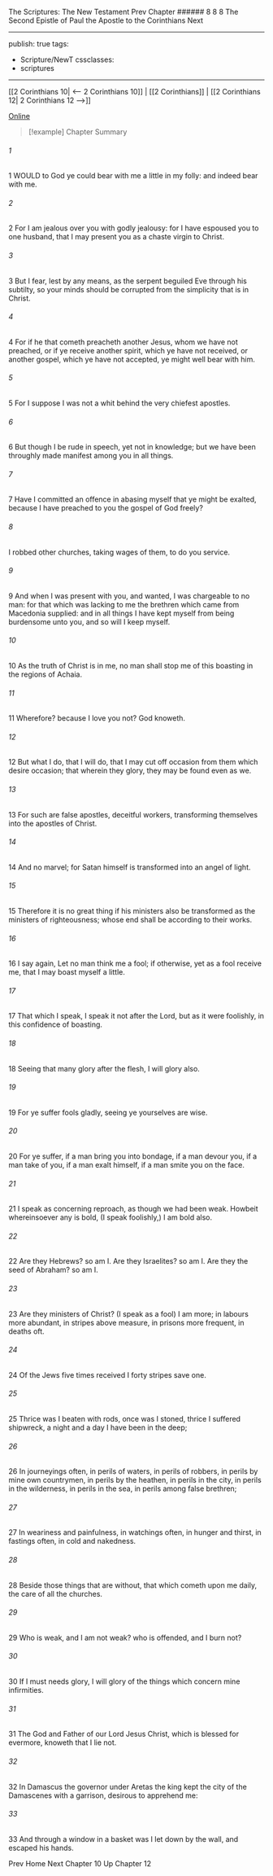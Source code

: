 The Scriptures: The New Testament
Prev
Chapter ###### 8
8 8 The Second Epistle of Paul the Apostle to the Corinthians
Next

---
publish: true
tags:
  - Scripture/NewT
cssclasses:
  - scriptures
---
[[2 Corinthians 10| <-- 2 Corinthians 10]] | [[2 Corinthians]] | [[2 Corinthians 12| 2 Corinthians 12 -->]]

[Online](https://churchofjesuschrist.org/study/scriptures/nt/2-cor/11?lang=eng)

>[!example] Chapter Summary
>
###### 1
1 WOULD to God ye could bear with me a little in my folly: and indeed bear with me.
###### 2
2 For I am jealous over you with godly jealousy: for I have espoused you to one husband, that I may present you as a chaste virgin to Christ.
###### 3
3 But I fear, lest by any means, as the serpent beguiled Eve through his subtilty, so your minds should be corrupted from the simplicity that is in Christ.
###### 4
4 For if he that cometh preacheth another Jesus, whom we have not preached, or if ye receive another spirit, which ye have not received, or another gospel, which ye have not accepted, ye might well bear with him.
###### 5
5 For I suppose I was not a whit behind the very chiefest apostles.
###### 6
6 But though I be rude in speech, yet not in knowledge; but we have been throughly made manifest among you in all things.
###### 7
7 Have I committed an offence in abasing myself that ye might be exalted, because I have preached to you the gospel of God freely?
###### 8
I robbed other churches, taking wages of them, to do you service.
###### 9
9 And when I was present with you, and wanted, I was chargeable to no man: for that which was lacking to me the brethren which came from Macedonia supplied: and in all things I have kept myself from being burdensome unto you, and so will I keep myself.
###### 10
10 As the truth of Christ is in me, no man shall stop me of this boasting in the regions of Achaia.
###### 11
11 Wherefore? because I love you not? God knoweth.
###### 12
12 But what I do, that I will do, that I may cut off occasion from them which desire occasion; that wherein they glory, they may be found even as we.
###### 13
13 For such are false apostles, deceitful workers, transforming themselves into the apostles of Christ.
###### 14
14 And no marvel; for Satan himself is transformed into an angel of light.
###### 15
15 Therefore it is no great thing if his ministers also be transformed as the ministers of righteousness; whose end shall be according to their works.
###### 16
16 I say again, Let no man think me a fool; if otherwise, yet as a fool receive me, that I may boast myself a little.
###### 17
17 That which I speak, I speak it not after the Lord, but as it were foolishly, in this confidence of boasting.
###### 18
18 Seeing that many glory after the flesh, I will glory also.
###### 19
19 For ye suffer fools gladly, seeing ye yourselves are wise.
###### 20
20 For ye suffer, if a man bring you into bondage, if a man devour you, if a man take of you, if a man exalt himself, if a man smite you on the face.
###### 21
21 I speak as concerning reproach, as though we had been weak. Howbeit whereinsoever any is bold, (I speak foolishly,) I am bold also.
###### 22
22 Are they Hebrews? so am I. Are they Israelites? so am I. Are they the seed of Abraham? so am I.
###### 23
23 Are they ministers of Christ? (I speak as a fool) I am more; in labours more abundant, in stripes above measure, in prisons more frequent, in deaths oft.
###### 24
24 Of the Jews five times received I forty stripes save one.
###### 25
25 Thrice was I beaten with rods, once was I stoned, thrice I suffered shipwreck, a night and a day I have been in the deep;
###### 26
26 In journeyings often, in perils of waters, in perils of robbers, in perils by mine own countrymen, in perils by the heathen, in perils in the city, in perils in the wilderness, in perils in the sea, in perils among false brethren;
###### 27
27 In weariness and painfulness, in watchings often, in hunger and thirst, in fastings often, in cold and nakedness.
###### 28
28 Beside those things that are without, that which cometh upon me daily, the care of all the churches.
###### 29
29 Who is weak, and I am not weak? who is offended, and I burn not?
###### 30
30 If I must needs glory, I will glory of the things which concern mine infirmities.
###### 31
31 The God and Father of our Lord Jesus Christ, which is blessed for evermore, knoweth that I lie not.
###### 32
32 In Damascus the governor under Aretas the king kept the city of the Damascenes with a garrison, desirous to apprehend me:
###### 33
33 And through a window in a basket was I let down by the wall, and escaped his hands.

Prev
Home
Next
Chapter 10
Up
Chapter 12



